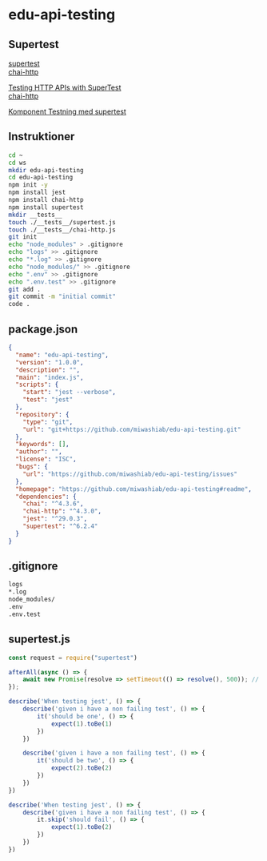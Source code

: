 # edu-api-testing

## Supertest


[supertest](https://www.npmjs.com/package/supertest)  
[chai-http](https://www.npmjs.com/package/chai-http)  
  
  
[Testing HTTP APIs with SuperTest](https://www.cloudbees.com/blog/testing-http-apis-supertest)  
[chai-http](https://www.chaijs.com/plugins/chai-http/)  

[Komponent Testning med supertest](https://www.youtube.com/watch?v=r5L1XRZaCR0&t=449s)  

## Instruktioner

```bash
cd ~
cd ws
mkdir edu-api-testing
cd edu-api-testing
npm init -y
npm install jest
npm install chai-http
npm install supertest
mkdir __tests__
touch ./__tests__/supertest.js
touch ./__tests__/chai-http.js
git init
echo "node_modules" > .gitignore
echo "logs" >> .gitignore
echo "*.log" >> .gitignore
echo "node_modules/" >> .gitignore
echo ".env" >> .gitignore
echo ".env.test" >> .gitignore
git add .
git commit -m "initial commit"
code .
```

## package.json
```json
{
  "name": "edu-api-testing",
  "version": "1.0.0",
  "description": "",
  "main": "index.js",
  "scripts": {
    "start": "jest --verbose",
    "test": "jest"
  },
  "repository": {
    "type": "git",
    "url": "git+https://github.com/miwashiab/edu-api-testing.git"
  },
  "keywords": [],
  "author": "",
  "license": "ISC",
  "bugs": {
    "url": "https://github.com/miwashiab/edu-api-testing/issues"
  },
  "homepage": "https://github.com/miwashiab/edu-api-testing#readme",
  "dependencies": {
    "chai": "^4.3.6",
    "chai-http": "^4.3.0",
    "jest": "^29.0.3",
    "supertest": "^6.2.4"
  }
}
```

## .gitignore
```bash
logs
*.log
node_modules/
.env
.env.test
```
## supertest.js

```js
const request = require("supertest")

afterAll(async () => { 
	await new Promise(resolve => setTimeout(() => resolve(), 500)); // avoid jest open handle error
});

describe('When testing jest', () => {
	describe('given i have a non failing test', () => {
		it('should be one', () => {
			expect(1).toBe(1)
		})
	})

	describe('given i have a non failing test', () => {
		it('should be two', () => {
			expect(2).toBe(2)
		})
	})
})

describe('When testing jest', () => {
	describe('given i have a non failing test', () => {
		it.skip('should fail', () => {
			expect(1).toBe(2)
		})
	})
})

```
